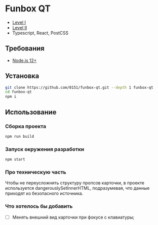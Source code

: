 # Funbox QT

- [Level I](https://github.com/0151/funbox-qt/wiki/Level-I)
- [Level II](https://0151.github.io/funbox-qt/)
- Typescript, React, PostCSS

## Требования

- [Node.js 12+](https://nodejs.org/)

## Установка

```bash
git clone https://github.com/0151/funbox-qt.git --depth 1 funbox-qt
cd funbox-qt
npm i
```

## Использование

### Сборка проекта

```bash
npm run build
```

### Запуск окружения разработки

```bash
npm start
```

### Про техническую часть

Чтобы не переусложнять структуру пропсов карточки, в проекте используется dangerouslySetInnerHTML, подразумевая, что данные приходят из безопасного источника.

### Что хотелось бы добавить

- [ ] Менять внешний вид карточки при фокусе с клавиатуры;
